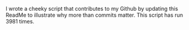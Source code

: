I wrote a cheeky script that contributes to my Github by updating this ReadMe to illustrate why more than commits matter. This script has run 3981 times.